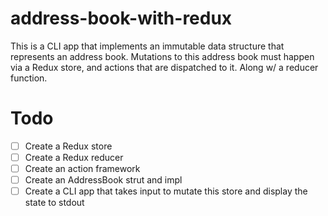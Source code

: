 # address-book-with-redux

This is a CLI app that implements an immutable data structure that represents an address book.
Mutations to this address book must happen via a Redux store, and actions that are dispatched to it.
Along w/ a reducer function.

# Todo

- [ ] Create a Redux store
- [ ] Create a Redux reducer
- [ ] Create an action framework
- [ ] Create an AddressBook strut and impl
- [ ] Create a CLI app that takes input to mutate this store and display the state to stdout
